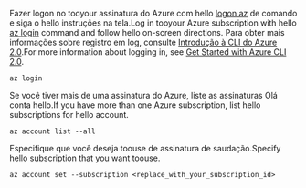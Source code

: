 <span data-ttu-id="1e549-101">Fazer logon no tooyour assinatura do Azure com hello [logon az](/cli/azure/#login) de comando e siga o hello instruções na tela.</span><span class="sxs-lookup"><span data-stu-id="1e549-101">Log in tooyour Azure subscription with hello [az login](/cli/azure/#login) command and follow hello on-screen directions.</span></span> <span data-ttu-id="1e549-102">Para obter mais informações sobre registro em log, consulte [Introdução à CLI do Azure 2.0](/cli/azure/get-started-with-azure-cli).</span><span class="sxs-lookup"><span data-stu-id="1e549-102">For more information about logging in, see [Get Started with Azure CLI 2.0](/cli/azure/get-started-with-azure-cli).</span></span>

```azurecli
az login
```

<span data-ttu-id="1e549-103">Se você tiver mais de uma assinatura do Azure, liste as assinaturas Olá conta hello.</span><span class="sxs-lookup"><span data-stu-id="1e549-103">If you have more than one Azure subscription, list hello subscriptions for hello account.</span></span>

```azurecli
az account list --all
```

<span data-ttu-id="1e549-104">Especifique que você deseja toouse de assinatura de saudação.</span><span class="sxs-lookup"><span data-stu-id="1e549-104">Specify hello subscription that you want toouse.</span></span>

```azurecli
az account set --subscription <replace_with_your_subscription_id>
```